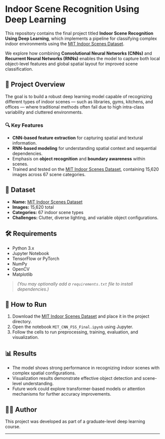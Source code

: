 # Indoor Scene Recognition Using Deep Learning

This repository contains the final project titled **Indoor Scene Recognition Using Deep Learning**, which implements a pipeline for classifying complex indoor environments using the [MIT Indoor Scenes Dataset](https://web.mit.edu/torralba/www/indoor.html?ref=hackernoon.com).

We explore how combining **Convolutional Neural Networks (CNNs)** and **Recurrent Neural Networks (RNNs)** enables the model to capture both local object-level features and global spatial layout for improved scene classification.

## 🧠 Project Overview

The goal is to build a robust deep learning model capable of recognizing different types of indoor scenes — such as libraries, gyms, kitchens, and offices — where traditional methods often fail due to high intra-class variability and cluttered environments.

### 🔍 Key Features

- **CNN-based feature extraction** for capturing spatial and textural information.
- **RNN-based modeling** for understanding spatial context and sequential dependencies.
- Emphasis on **object recognition** and **boundary awareness** within scenes.
- Trained and tested on the [MIT Indoor Scenes Dataset](https://web.mit.edu/torralba/www/indoor.html?ref=hackernoon.com), containing 15,620 images across 67 scene categories.

## 📁 Dataset

- **Name:** [MIT Indoor Scenes Dataset](https://web.mit.edu/torralba/www/indoor.html?ref=hackernoon.com)  
- **Images:** 15,620 total  
- **Categories:** 67 indoor scene types  
- **Challenges:** Clutter, diverse lighting, and variable object configurations.

## 🛠️ Requirements

- Python 3.x
- Jupyter Notebook
- TensorFlow or PyTorch
- NumPy
- OpenCV
- Matplotlib

> *(You may optionally add a `requirements.txt` file to install dependencies.)*

## 🚀 How to Run

1. Download the [MIT Indoor Scenes Dataset](https://web.mit.edu/torralba/www/indoor.html?ref=hackernoon.com) and place it in the project directory.
2. Open the notebook `MIT_CNN_FSS_Final.ipynb` using Jupyter.
3. Follow the cells to run preprocessing, training, evaluation, and visualization.

## 📊 Results

- The model shows strong performance in recognizing indoor scenes with complex spatial configurations.
- Visualization results demonstrate effective object detection and scene-level understanding.
- Future work could explore transformer-based models or attention mechanisms for further accuracy improvements.

## 🧑‍💻 Author

This project was developed as part of a graduate-level deep learning course.

---

